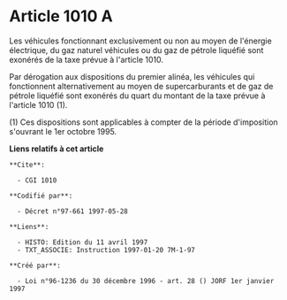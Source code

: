 # Article 1010 A

Les véhicules fonctionnant exclusivement ou non au moyen de l'énergie électrique, du gaz naturel véhicules ou du gaz de
pétrole liquéfié sont exonérés de la taxe prévue à l'article 1010.

Par dérogation aux dispositions du premier alinéa, les véhicules qui fonctionnent alternativement au moyen de supercarburants
et de gaz de pétrole liquéfié sont exonérés du quart du montant de la taxe prévue à l'article 1010 (1).

(1) Ces dispositions sont applicables à compter de la période d'imposition s'ouvrant le 1er octobre 1995.

**Liens relatifs à cet article**

	**Cite**:

	  - CGI 1010

	**Codifié par**:

	  - Décret n°97-661 1997-05-28

	**Liens**:

	  - HISTO: Edition du 11 avril 1997
	  - TXT_ASSOCIE: Instruction 1997-01-20 7M-1-97

	**Créé par**:

	  - Loi n°96-1236 du 30 décembre 1996 - art. 28 () JORF 1er janvier 1997
